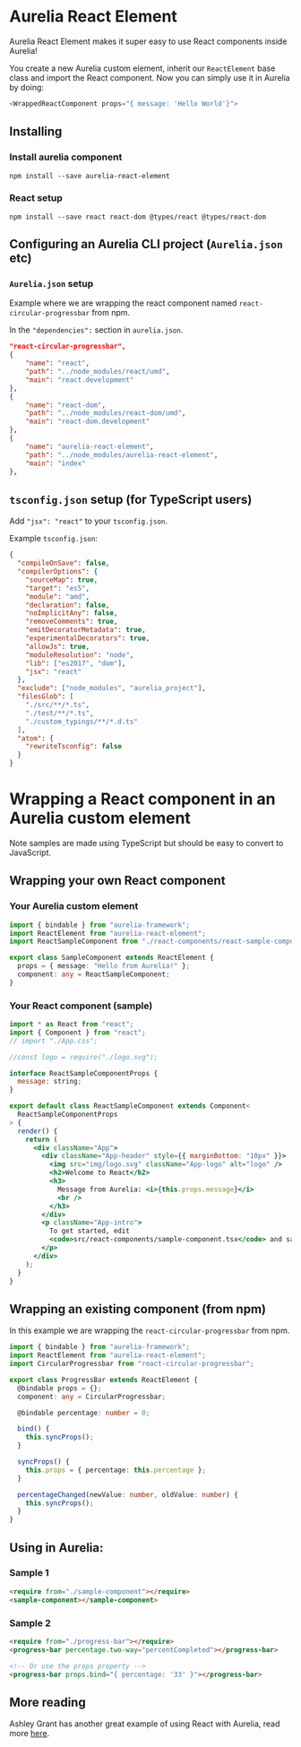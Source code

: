 # Aurelia React Element

Aurelia React Element makes it super easy to use React components inside Aurelia!

You create a new Aurelia custom element, inherit our `ReactElement` base class and import the React component. Now you can simply use it in Aurelia by doing:

```ts
<WrappedReactComponent props="{ message: 'Hello World'}">
```

## Installing

### Install aurelia component

`npm install --save aurelia-react-element`

### React setup

`npm install --save react react-dom @types/react @types/react-dom`

## Configuring an Aurelia CLI project (`Aurelia.json` etc)

### `Aurelia.json` setup

Example where we are wrapping the react component named `react-circular-progressbar` from npm.

In the `"dependencies":` section in `aurelia.json`.

```json
"react-circular-progressbar",
{
    "name": "react",
    "path": "../node_modules/react/umd",
    "main": "react.development"
},
{
    "name": "react-dom",
    "path": "../node_modules/react-dom/umd",
    "main": "react-dom.development"
},
{
    "name": "aurelia-react-element",
    "path": "../node_modules/aurelia-react-element",
    "main": "index"
},
```

## `tsconfig.json` setup (for TypeScript users)

Add `"jsx": "react"` to your `tsconfig.json`.

Example `tsconfig.json`:

```json
{
  "compileOnSave": false,
  "compilerOptions": {
    "sourceMap": true,
    "target": "es5",
    "module": "amd",
    "declaration": false,
    "noImplicitAny": false,
    "removeComments": true,
    "emitDecoratorMetadata": true,
    "experimentalDecorators": true,
    "allowJs": true,
    "moduleResolution": "node",
    "lib": ["es2017", "dom"],
    "jsx": "react"
  },
  "exclude": ["node_modules", "aurelia_project"],
  "filesGlob": [
    "./src/**/*.ts",
    "./test/**/*.ts",
    "./custom_typings/**/*.d.ts"
  ],
  "atom": {
    "rewriteTsconfig": false
  }
}
```

# Wrapping a React component in an Aurelia custom element

Note samples are made using TypeScript but should be easy to convert to JavaScript.

## Wrapping your own React component

### Your Aurelia custom element

```ts
import { bindable } from "aurelia-framework";
import ReactElement from "aurelia-react-element";
import ReactSampleComponent from "./react-components/react-sample-component";

export class SampleComponent extends ReactElement {
  props = { message: "Hello from Aurelia!" };
  component: any = ReactSampleComponent;
}
```

### Your React component (sample)

```jsx
import * as React from "react";
import { Component } from "react";
// import "./App.css";

//const logo = require("./logo.svg");

interface ReactSampleComponentProps {
  message: string;
}

export default class ReactSampleComponent extends Component<
  ReactSampleComponentProps
> {
  render() {
    return (
      <div className="App">
        <div className="App-header" style={{ marginBottom: "10px" }}>
          <img src="img/logo.svg" className="App-logo" alt="logo" />
          <h2>Welcome to React</h2>
          <h3>
            Message from Aurelia: <i>{this.props.message}</i>
            <br />
          </h3>
        </div>
        <p className="App-intro">
          To get started, edit
          <code>src/react-components/sample-component.tsx</code> and save to reload.
        </p>
      </div>
    );
  }
}
```

## Wrapping an existing component (from npm)

In this example we are wrapping the `react-circular-progressbar` from npm.

```ts
import { bindable } from "aurelia-framework";
import ReactElement from "aurelia-react-element";
import CircularProgressbar from "react-circular-progressbar";

export class ProgressBar extends ReactElement {
  @bindable props = {};
  component: any = CircularProgressbar;

  @bindable percentage: number = 0;

  bind() {
    this.syncProps();
  }

  syncProps() {
    this.props = { percentage: this.percentage };
  }

  percentageChanged(newValue: number, oldValue: number) {
    this.syncProps();
  }
}
```

## Using in Aurelia:

### Sample 1

```html
<require from="./sample-component"></require>
<sample-component></sample-component>
```

### Sample 2

```html
<require from="./progress-bar"></require>
<progress-bar percentage.two-way="percentCompleted"></progress-bar>

<!-- Or use the props property -->
<progress-bar props.bind="{ percentage: '33' }"></progress-bar>
```

## More reading

Ashley Grant has another great example of using React with Aurelia, read more [here](https://stackoverflow.com/questions/46282448/can-we-integrate-react-component-into-aurelia-project).
